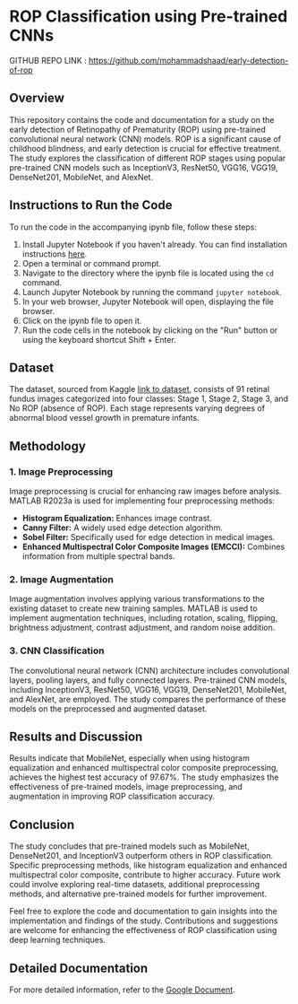 # ROP Classification using Pre-trained CNNs

GITHUB REPO LINK : https://github.com/mohammadshaad/early-detection-of-rop

## Overview

This repository contains the code and documentation for a study on the early detection of Retinopathy of Prematurity (ROP) using pre-trained convolutional neural network (CNN) models. ROP is a significant cause of childhood blindness, and early detection is crucial for effective treatment. The study explores the classification of different ROP stages using popular pre-trained CNN models such as InceptionV3, ResNet50, VGG16, VGG19, DenseNet201, MobileNet, and AlexNet.

## Instructions to Run the Code

To run the code in the accompanying ipynb file, follow these steps:

1. Install Jupyter Notebook if you haven't already. You can find installation instructions [here](https://jupyter.org/install).
2. Open a terminal or command prompt.
3. Navigate to the directory where the ipynb file is located using the `cd` command.
4. Launch Jupyter Notebook by running the command `jupyter notebook`.
5. In your web browser, Jupyter Notebook will open, displaying the file browser.
6. Click on the ipynb file to open it.
7. Run the code cells in the notebook by clicking on the "Run" button or using the keyboard shortcut Shift + Enter.



## Dataset

The dataset, sourced from Kaggle [link to dataset](https://www.kaggle.com/datasets/solennollivier/ropstages-reviewed), consists of 91 retinal fundus images categorized into four classes: Stage 1, Stage 2, Stage 3, and No ROP (absence of ROP). Each stage represents varying degrees of abnormal blood vessel growth in premature infants.

## Methodology

### 1. Image Preprocessing

Image preprocessing is crucial for enhancing raw images before analysis. MATLAB R2023a is used for implementing four preprocessing methods:

- **Histogram Equalization:** Enhances image contrast.
- **Canny Filter:** A widely used edge detection algorithm.
- **Sobel Filter:** Specifically used for edge detection in medical images.
- **Enhanced Multispectral Color Composite Images (EMCCI):** Combines information from multiple spectral bands.

### 2. Image Augmentation

Image augmentation involves applying various transformations to the existing dataset to create new training samples. MATLAB is used to implement augmentation techniques, including rotation, scaling, flipping, brightness adjustment, contrast adjustment, and random noise addition.

### 3. CNN Classification

The convolutional neural network (CNN) architecture includes convolutional layers, pooling layers, and fully connected layers. Pre-trained CNN models, including InceptionV3, ResNet50, VGG16, VGG19, DenseNet201, MobileNet, and AlexNet, are employed. The study compares the performance of these models on the preprocessed and augmented dataset.

## Results and Discussion

Results indicate that MobileNet, especially when using histogram equalization and enhanced multispectral color composite preprocessing, achieves the highest test accuracy of 97.67%. The study emphasizes the effectiveness of pre-trained models, image preprocessing, and augmentation in improving ROP classification accuracy.

## Conclusion

The study concludes that pre-trained models such as MobileNet, DenseNet201, and InceptionV3 outperform others in ROP classification. Specific preprocessing methods, like histogram equalization and enhanced multispectral color composite, contribute to higher accuracy. Future work could involve exploring real-time datasets, additional preprocessing methods, and alternative pre-trained models for further improvement.

Feel free to explore the code and documentation to gain insights into the implementation and findings of the study. Contributions and suggestions are welcome for enhancing the effectiveness of ROP classification using deep learning techniques.

## Detailed Documentation

For more detailed information, refer to the [Google Document](https://docs.google.com/document/d/1yM_PgIeN-airemnNor12O57eKrexeIYUDdxhMdlsWAk/edit?usp=sharing).

